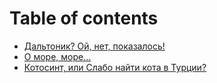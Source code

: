 # Table of contents

* [Дальтоник? Ой, нет, показалось!](README.md)
* [О море, море...](o-more-more....md)
* [Котосинт, или Слабо найти кота в Турции?](kotosint-ili-slabo-naiti-kota-v-turcii.md)

